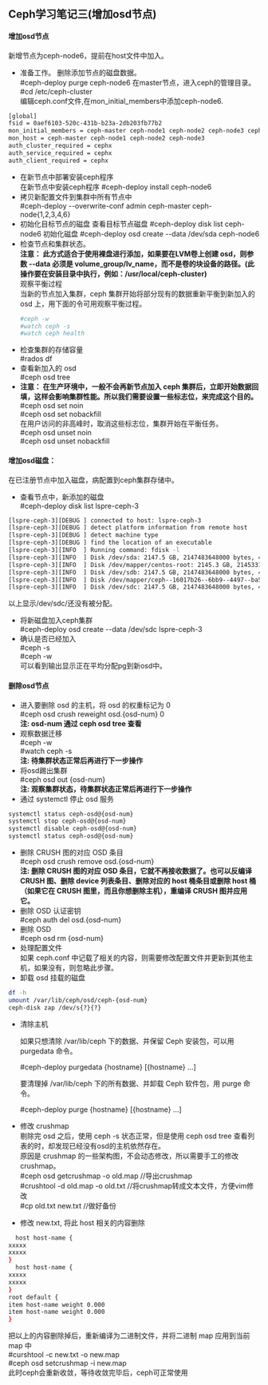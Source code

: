 ## Ceph学习笔记三(增加osd节点) 
#### 增加osd节点 
新增节点为ceph-node6，提前在host文件中加入。  
- 准备工作。
  删除添加节点的磁盘数据。  
  #ceph-deploy purge ceph-node6
  在master节点，进入ceph的管理目录。  
  #cd /etc/ceph-cluster  
  编辑ceph.conf文件,在mon_initial_members中添加ceph-node6.   
``` bash
[global]
fsid = 0aef6103-520c-431b-b23a-2db203fb77b2
mon_initial_members = ceph-master ceph-node1 ceph-node2 ceph-node3 ceph-node4 ceph-node6
mon_host = ceph-master ceph-node1 ceph-node2 ceph-node3
auth_cluster_required = cephx
auth_service_required = cephx
auth_client_required = cephx
```
- 在新节点中部署安装ceph程序  
  在新节点中安装ceph程序
  #ceph-deploy install ceph-node6 
- 拷贝新配置文件到集群中所有节点中  
  #ceph-deploy  --overwrite-conf admin ceph-master ceph-node{1,2,3,4,6}
- 初始化目标节点的磁盘
  查看目标节点磁盘
  #ceph-deploy disk list ceph-node6 
  初始化磁盘
  #ceph-deploy osd create --data /dev/sda ceph-node6
- 检查节点和集群状态。  
  **注意： 此方式适合于使用裸盘进行添加，如果要在LVM卷上创建 osd，则参数 --data 必须是 volume_group/lv_name，而不是卷的块设备的路径。(此操作要在安装目录中执行，例如：/usr/local/ceph-cluster)**  
  观察平衡过程  
   当新的节点加入集群，ceph 集群开始将部分现有的数据重新平衡到新加入的 osd 上，用下面的令可用观察平衡过程。
  ``` bash
  #ceph -w
  #watch ceph -s
  #watch ceph health
  ```
- 检查集群的存储容量    
  #rados df  
- 查看新加入的 osd  
  #ceph osd tree  
- **注意： 在生产环境中，一般不会再新节点加入 ceph 集群后，立即开始数据回填，这样会影响集群性能。所以我们需要设置一些标志位，来完成这个目的。**  
  #ceph osd set noin  
  #ceph osd set nobackfill  
  在用户访问的非高峰时，取消这些标志位，集群开始在平衡任务。  
  #ceph osd unset noin  
  #ceph osd unset nobackfill  
#### 增加osd磁盘：
  在已注册节点中加入磁盘，病配置到ceph集群存储中。  
- 查看节点中，新添加的磁盘  
  #ceph-deploy  disk list lspre-ceph-3
``` bash
[lspre-ceph-3][DEBUG ] connected to host: lspre-ceph-3
[lspre-ceph-3][DEBUG ] detect platform information from remote host
[lspre-ceph-3][DEBUG ] detect machine type
[lspre-ceph-3][DEBUG ] find the location of an executable
[lspre-ceph-3][INFO  ] Running command: fdisk -l
[lspre-ceph-3][INFO  ] Disk /dev/sda: 2147.5 GB, 2147483648000 bytes, 4194304000 sectors
[lspre-ceph-3][INFO  ] Disk /dev/mapper/centos-root: 2145.3 GB, 2145331970048 bytes, 4190101504 sectors
[lspre-ceph-3][INFO  ] Disk /dev/sdb: 2147.5 GB, 2147483648000 bytes, 4194304000 sectors
[lspre-ceph-3][INFO  ] Disk /dev/mapper/ceph--16017b26--6bb9--4497--ba57--5949bfdd7919-osd--block--a8c7e18d--409e--4dc7--a923--eed7814b8687: 2146.4 GB, 2146409906176 bytes, 4192206848 sectors
[lspre-ceph-3][INFO  ] Disk /dev/sdc: 2147.5 GB, 2147483648000 bytes, 4194304000 sectors
  ```
  以上显示/dev/sdc/还没有被分配。   
- 将新磁盘加入ceph集群  
  #ceph-deploy osd create --data /dev/sdc lspre-ceph-3  
- 确认是否已经加入  
  #ceph -s  
  #ceph -w   
  可以看到输出显示正在平均分配pg到新osd中。  
  


#### 删除osd节点  
- 进入要删除 osd 的主机，将 osd 的权重标记为 0  
  #ceph osd crush reweight osd.{osd-num} 0  
  **注: osd-num 通过 ceph osd tree 查看**
- 观察数据迁移  
  #ceph -w  
  #watch ceph -s  
**注: 待集群状态正常后再进行下一步操作**
- 将osd踢出集群  
  #ceph osd out {osd-num}  
**注: 观察集群状态，待集群状态正常后再进行下一步操作**
- 通过 systemctl 停止 osd 服务
``` bash
systemctl status ceph-osd@{osd-num}
systemctl stop ceph-osd@{osd-num}
systemctl disable ceph-osd@{osd-num}
systemctl status ceph-osd@{osd-num}
```
- 删除 CRUSH 图的对应 OSD 条目  
  #ceph osd crush remove osd.{osd-num}  
  **注: 删除 CRUSH 图的对应 OSD 条目，它就不再接收数据了。也可以反编译 CRUSH 图、删除 device 列表条目、删除对应的 host 桶条目或删除 host 桶（如果它在 CRUSH 图里，而且你想删除主机），重编译 CRUSH 图并应用它。**
- 删除 OSD 认证密钥  
  #ceph auth del osd.{osd-num}  
- 删除 OSD  
  #ceph osd rm {osd-num}  
- 处理配置文件  
  如果 ceph.conf 中记载了相关的内容，则需要修改配置文件并更新到其他主机，如果没有，则忽略此步骤。
- 卸载 osd 挂载的磁盘
``` bash
df -h
umount /var/lib/ceph/osd/ceph-{osd-num}
ceph-disk zap /dev/s{?}{?}
```
- 清除主机

  如果只想清除 /var/lib/ceph 下的数据、并保留 Ceph 安装包，可以用 purgedata 命令。  

  #ceph-deploy purgedata {hostname} [{hostname} ...]  

  要清理掉 /var/lib/ceph 下的所有数据、并卸载 Ceph 软件包，用 purge 命令。  

  #ceph-deploy purge {hostname} [{hostname} ...]  

- 修改 crushmap  
  剔除完 osd 之后，使用 ceph -s 状态正常，但是使用 ceph osd tree 查看列表的时，却发现已经没有osd的主机依然存在。  
  原因是 crushmap 的一些架构图，不会动态修改，所以需要手工的修改 crushmap。  
  #ceph osd  getcrushmap -o old.map  //导出crushmap  
  #crushtool -d old.map -o old.txt   //将crushmap转成文本文件，方便vim修改  
  #cp old.txt new.txt        //做好备份  
- 修改 new.txt, 将此 host 相关的内容删除
``` bash
  host host-name {
xxxxx
xxxxx
}
  host host-name {
xxxxx
xxxxx
}
root default {
item host-name weight 0.000
item host-name weight 0.000
}
```
  把以上的内容删除掉后，重新编译为二进制文件，并将二进制 map 应用到当前 map 中  
  #curshtool -c new.txt -o new.map  
  #ceph osd setcrushmap -i new.map  
此时ceph会重新收敛，等待收敛完毕后，ceph可正常使用
